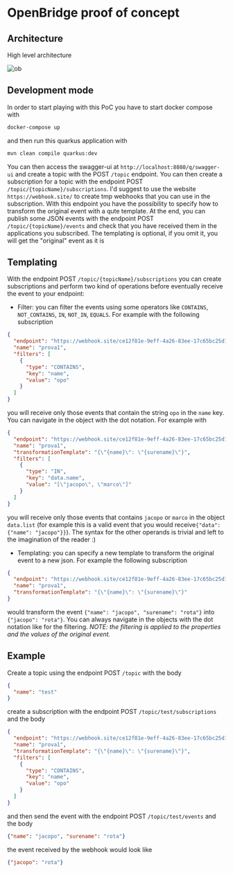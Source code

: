 # OpenBridge proof of concept

## Architecture 

High level architecture

![ob](https://user-images.githubusercontent.com/18282531/127902215-8c57f61d-c210-4560-acc0-3fe455d2e366.png)

## Development mode

In order to start playing with this PoC you have to start docker compose with 

```bash
docker-compose up
```

and then run this quarkus application with 

```bash
mvn clean compile quarkus:dev
```

You can then access the swagger-ui at `http://localhost:8080/q/swagger-ui` and create a topic with the POST `/topic` endpoint. You can then create a subscription for a topic 
with the endpoint POST `/topic/{topicName}/subscriptions`. I'd suggest to use the website `https://webhook.site/` to create tmp webhooks that you can use in the subscription. With this endpoint you have the possibility to specify how to transform the original event with a qute template. 
At the end, you can publish some JSON events with the endpoint POST `/topic/{topicName}/events` and check that you have received them in the applications you subscribed. The templating is optional, if you omit it, you will get the "original" event as it is

## Templating

With the endpoint POST `/topic/{topicName}/subscriptions` you can create subscriptions and perform two kind of operations before eventually receive the event to your endpoint: 
- Filter: you can filter the events using some operators like `CONTAINS`, `NOT_CONTAINS`, `IN`, `NOT_IN`, `EQUALS`. For example with the following subscription
```json
{
  "endpoint": "https://webhook.site/ce12f81e-9eff-4a26-83ee-17c65bc25d1c",
  "name": "prova1",
  "filters": [
    {
      "type": "CONTAINS",
      "key": "name",
      "value": "opo"
    }
  ]
}
```
you will receive only those events that contain the string `opo` in the `name` key. You can navigate in the object with the dot notation. For example with

```json 
{
  "endpoint": "https://webhook.site/ce12f81e-9eff-4a26-83ee-17c65bc25d1c",
  "name": "prova1",
  "transformationTemplate": "{\"{name}\": \"{surename}\"}",
  "filters": [
    {
      "type": "IN",
      "key": "data.name",
      "value": "[\"jacopo\", \"marco\"]"
    }
  ]
}
```

you will receive only those events that contains `jacopo` or `marco` in the object `data.list` (for example this is a valid event that you would receive`{"data": {"name": "jacopo"}}`).
The syntax for the other operands is trivial and left to the imagination of the reader :) 

- Templating: you can specify a new template to transform the original event to a new json. For example the following subscription 
```json
{
  "endpoint": "https://webhook.site/ce12f81e-9eff-4a26-83ee-17c65bc25d1c",
  "name": "prova1",
  "transformationTemplate": "{\"{name}\": \"{surename}\"}"
}
```
would transform the event `{"name": "jacopo", "surename": "rota"}` into `{"jacopo": "rota"}`. You can always navigate in the objects with the dot notation like for the filtering. 
*NOTE: the filtering is applied to the properties and the values of the original event.*

## Example

Create a topic using the endpoint POST `/topic` with the body 

```json
{
  "name": "test"
}
```

create a subscription with the endpoint POST `/topic/test/subscriptions` and the body

```json
{
  "endpoint": "https://webhook.site/ce12f81e-9eff-4a26-83ee-17c65bc25d1c",
  "name": "prova1",
  "transformationTemplate": "{\"{name}\": \"{surename}\"}",
  "filters": [
    {
      "type": "CONTAINS",
      "key": "name",
      "value": "opo"
    }
  ]
}
``` 

and then send the event with the endpoint POST `/topic/test/events` and the body

```json 
{"name": "jacopo", "surename": "rota"}
```

the event received by the webhook would look like 

```json
{"jacopo": "rota"}
```


